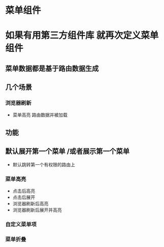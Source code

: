 # 菜单组件

# 如果有用第三方组件库 就再次定义菜单组件

## 菜单数据都是基于路由数据生成


## 几个场景

###  浏览器刷新
- 菜单高亮 路由数据并被加载


## 功能

## 默认展开第一个菜单 /或者展示第一个菜单
  - 默认跳转第一个有权限的路由上


### 菜单高亮
 - 点击后高亮
 - 点击后展开
 - 浏览器刷新后高亮
 - 浏览器刷新后展开并高亮

### 自定义菜单项
### 菜单折叠

